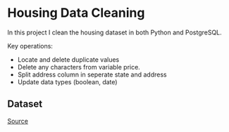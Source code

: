 # Housing Data Cleaning
In this project I clean the housing dataset in both Python and PostgreSQL.

Key operations:
- Locate and delete duplicate values
- Delete any characters from variable price.
- Split address column in seperate state and address
- Update data types (boolean, date)

## Dataset
[Source](https://github.com/AlexTheAnalyst/PortfolioProjects/blob/main/Nashville%20Housing%20Data%20for%20Data%20Cleaning.xlsx)
